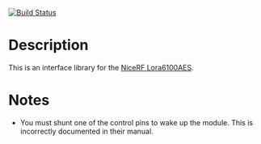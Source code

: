 [![Build Status](https://travis-ci.org/linux4life798/lora6100.svg?branch=master)](https://travis-ci.org/linux4life798/lora6100)

# Description
This is an interface library for the [NiceRF Lora6100AES](http://www.nicerf.com/product_149_65.html).

# Notes
* You must shunt one of the control pins to wake up the module.
  This is incorrectly documented in their manual.